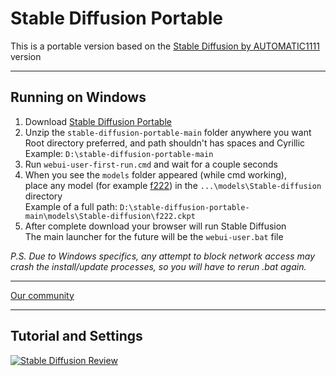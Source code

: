 # Stable Diffusion Portable
This is a portable version based on the [Stable Diffusion by AUTOMATIC1111](https://github.com/AUTOMATIC1111/stable-diffusion-webui) version

----

## Running on Windows
1. Download [Stable Diffusion Portable](https://github.com/serpotapov/stable-diffusion-portable/archive/refs/heads/main.zip)
2. Unzip the `stable-diffusion-portable-main` folder anywhere you want</br>
 Root directory preferred, and path shouldn't has spaces and Cyrillic</br>
 Example: `D:\stable-diffusion-portable-main`</br>
3. Run `webui-user-first-run.cmd` and wait for a couple seconds
4. When you see the `models` folder appeared (while cmd working),</br>
 place any model (for example [f222](https://huggingface.co/acheong08/f222/resolve/main/f222.ckpt)) in the `...\models\Stable-diffusion` directory</br>
 Example of a full path: `D:\stable-diffusion-portable-main\models\Stable-diffusion\f222.ckpt`
5. After complete download your browser will run Stable Diffusion</br>
 The main launcher for the future will be the `webui-user.bat` file

*P.S. Due to Windows specifics, any attempt to block network access may crash the install/update processes, so you will have to rerun .bat again.*

----

[Our community](https://win10tweaker.ru/forum/topic/stable-diffusion)

----

## Tutorial and Settings

[![Stable Diffusion Review](https://i.imgur.com/JbBPYuE.jpg)](https://www.youtube.com/watch?v=PveSwofCBic)
